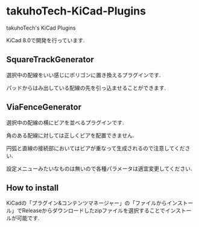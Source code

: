 # takuhoTech-KiCad-Plugins
takuhoTech's KiCad Plugins

KiCad 8.0で開発を行っています.

## SquareTrackGenerator

選択中の配線をいい感じにポリゴンに置き換えるプラグインです.

パッドからはみ出している配線の先を引っ込ませることができます.

## ViaFenceGenerator

選択中の配線の横にビアを並べるプラグインです.

角のある配線に対しては正しくビアを配置できません.

円弧と直線の接続部においてはビアが重なって生成されるので注意してください.

設定メニューみたいなものは無いので各種パラメータは適宜変更してください.

## How to install

KiCadの「プラグイン&コンテンツマネージャー」の「ファイルからインストール」でReleaseからダウンロードしたzipファイルを選択することでインストールが可能です.
